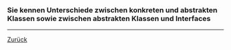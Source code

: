 ### Sie kennen Unterschiede zwischen konkreten und abstrakten Klassen sowie zwischen abstrakten Klassen und Interfaces

---

[Zurück](100vererbung.md)


